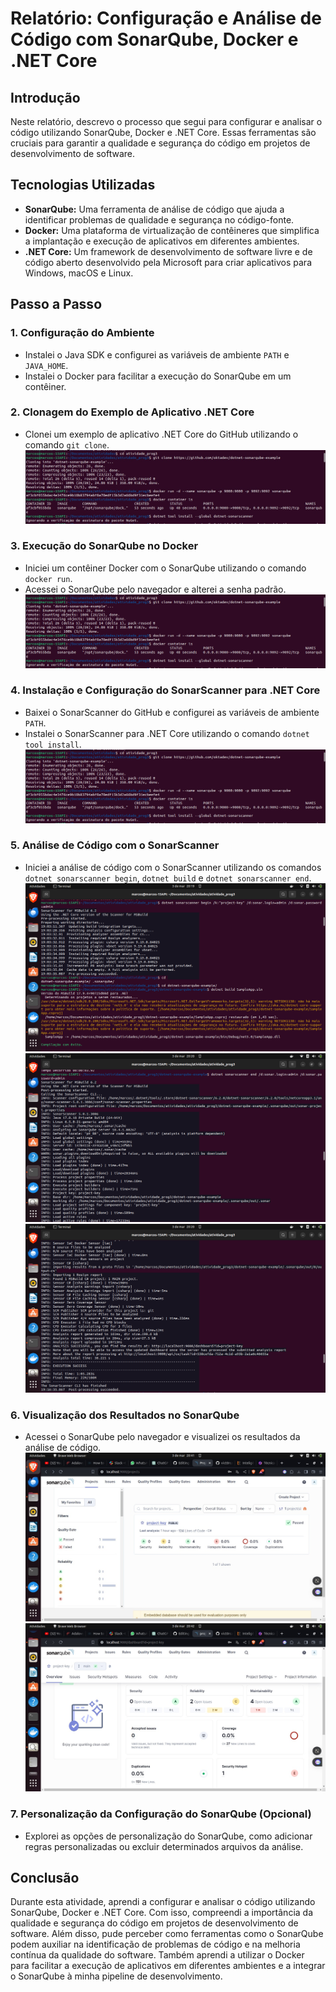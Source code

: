 # Relatório: Configuração e Análise de Código com SonarQube, Docker e .NET Core

## Introdução
Neste relatório, descrevo o processo que segui para configurar e analisar o código utilizando SonarQube, Docker e .NET Core. Essas ferramentas são cruciais para garantir a qualidade e segurança do código em projetos de desenvolvimento de software.

## Tecnologias Utilizadas
- **SonarQube:** Uma ferramenta de análise de código que ajuda a identificar problemas de qualidade e segurança no código-fonte.
- **Docker:** Uma plataforma de virtualização de contêineres que simplifica a implantação e execução de aplicativos em diferentes ambientes.
- **.NET Core:** Um framework de desenvolvimento de software livre e de código aberto desenvolvido pela Microsoft para criar aplicativos para Windows, macOS e Linux.

## Passo a Passo
### 1. Configuração do Ambiente
- Instalei o Java SDK e configurei as variáveis de ambiente `PATH` e `JAVA_HOME`.
- Instalei o Docker para facilitar a execução do SonarQube em um contêiner.

### 2. Clonagem do Exemplo de Aplicativo .NET Core
- Clonei um exemplo de aplicativo .NET Core do GitHub utilizando o comando `git clone`.
![Git Clone](./assets/photo1.jpeg)

### 3. Execução do SonarQube no Docker
- Iniciei um contêiner Docker com o SonarQube utilizando o comando `docker run`.
- Acessei o SonarQube pelo navegador e alterei a senha padrão.
![Contêiner DOcker](./assets/photo5.png)

### 4. Instalação e Configuração do SonarScanner para .NET Core
- Baixei o SonarScanner do GitHub e configurei as variáveis de ambiente `PATH`.
- Instalei o SonarScanner para .NET Core utilizando o comando `dotnet tool install`.
![SonarScanner](./assets/photo5.png)

### 5. Análise de Código com o SonarScanner
- Iniciei a análise de código com o SonarScanner utilizando os comandos `dotnet sonarscanner begin`, `dotnet build` e `dotnet sonarscanner end`.
![Análise do código](./assets/photo4.png)
![Análise do código](./assets/photo3.png)
![Análise do código](./assets/photo2.png)

### 6. Visualização dos Resultados no SonarQube
- Acessei o SonarQube pelo navegador e visualizei os resultados da análise de código.
  ![Página inicial do SonarQube](./assets/photo6.jpeg)
  ![Métricas de qualidade do código](./assets/photo7.jpeg)

### 7. Personalização da Configuração do SonarQube (Opcional)
- Explorei as opções de personalização do SonarQube, como adicionar regras personalizadas ou excluir determinados arquivos da análise.

## Conclusão
Durante esta atividade, aprendi a configurar e analisar o código utilizando SonarQube, Docker e .NET Core. Com isso, compreendi a importância da qualidade e segurança do código em projetos de desenvolvimento de software. Além disso, pude perceber como ferramentas como o SonarQube podem auxiliar na identificação de problemas de código e na melhoria contínua da qualidade do software. Também aprendi a utilizar o Docker para facilitar a execução de aplicativos em diferentes ambientes e a integrar o SonarQube à minha pipeline de desenvolvimento.


